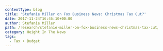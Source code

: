 ```yaml
---
contentType: blog
title: 'Stefanie Miller on Fox Business News: Christmas Tax Cut?'
date: 2017-11-24T16:46:10+00:00
author: Stefanie Miller
path: /research/stefanie-miller-on-fox-business-news-christmas-tax-cut/
category: Height In The News
tags:
  - Tax + Budget
---
```

<script type="text/javascript" src="http://video.foxbusiness.com/v/embed.js?id=5657243955001&w=466&h=263"></script>